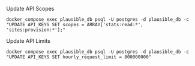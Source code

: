 Update API Scopes

```
docker compose exec plausible_db psql -U postgres -d plausible_db -c "UPDATE API_KEYS SET scopes = ARRAY['stats:read:*', 'sites:provision:*'];"
```

Update API Limits

```
docker compose exec plausible_db psql -U postgres -d plausible_db -c "UPDATE API_KEYS SET hourly_request_limit = 800000000"
```
